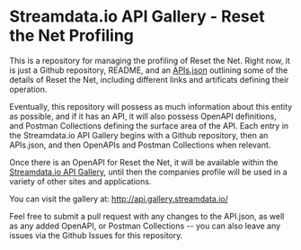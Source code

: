 # Streamdata.io API Gallery - Reset the Net Profiling
This is a repository for managing the profiling of Reset the Net. Right now, it is just a Github repository, README, and an [APIs.json](apis.md) outlining some of the details of Reset the Net, including different links and artificats defining their operation.

Eventually, this repository will possess as much information about this entity as possible, and if it has an API, it will also possess OpenAPI definitions, and Postman Collections defining the surface area of the API. Each entry in the Streamdata.io API Gallery begins with a Github repository, then an APIs.json, and then OpenAPIs and Postman Collections when relevant.

Once there is an OpenAPI for Reset the Net, it will be available within the [Streamdata.io API Gallery](http://api.gallery.streamdata.io/), until then the companies profile will be used in a variety of other sites and applications.

You can visit the gallery at: http://api.gallery.streamdata.io/

Feel free to submit a pull request with any changes to the API.json, as well as any added OpenAPI, or Postman Collections -- you can also leave any issues via the Github Issues for this repository.
